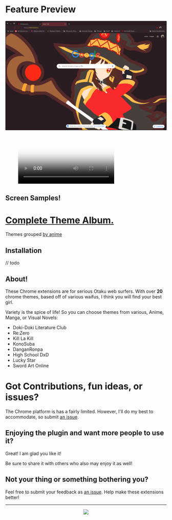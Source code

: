 # Feature Preview

![Theme Usage](./screenshots/backgrounds/megumin.png)

<figure class="video_container">
  <video controls="true" allowfullscreen="true" poster="screenshots/backgrounds/megumin.png">
    <source src="screenshots/preview.webm" type="video/webm">
  </video>
</figure>

## Screen Samples!

# [Complete Theme Album.](albums/complete_theme_album.md)

Themes grouped [by anime](./albums/grouping.md)


## Installation

// todo


## About!

These Chrome extensions are for serious Otaku web surfers.
With over **20** chrome themes, based off of various waifus,
I think you will find your best girl.

Variety is the spice of life! 
So you can choose themes from various, Anime, Manga, or Visual Novels:

- Doki-Doki Literature Club
- Re:Zero
- Kill La Kill
- KonoSuba
- DanganRonpa
- High School DxD
- Lucky Star
- Sword Art Online

# Got Contributions, fun ideas, or issues?

The Chrome platform is has a fairly limited.
However, I'll do my best to accommodate, so submit [an issue](https://github.com/doki-theme/doki-theme-chrome/issues/new).

## Enjoying the plugin and want more people to use it?

Great! I am glad you like it!

Be sure to share it with others who also may enjoy it as well!

## Not your thing or something bothering you?

Feel free to submit your feedback as [an issue](https://github.com/doki-theme/doki-theme-chrome/issues/new).
Help make these extensions better!


---
<div align="center">
    <img src="https://doki.assets.unthrottled.io/misc/logo.svg" ></img>
</div>
